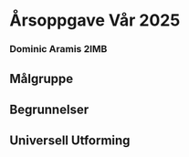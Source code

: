 # Årsoppgave Vår 2025
### Dominic Aramis 2IMB


## Målgruppe
## Begrunnelser
## Universell Utforming
